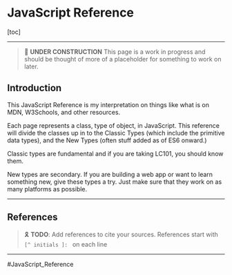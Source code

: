 # JavaScript Reference

[toc]

---

> :construction: **UNDER CONSTRUCTION** This page is a work in progress and should be thought of more of a placeholder for something to work on later.

## Introduction

This JavaScript Reference is my interpretation on things like what is on MDN, W3Schools, and other resources.

Each page represents a class, type of object, in JavaScript. This reference will divide the classes up in to the Classic Types (which include the primitive data types), and the New Types (often stuff added as of ES6 onward.)

Classic types are fundamental and if you are taking LC101, you should know them.

New types are secondary. If you are building a web app or want to learn something new, give these types a try. Just make sure that they work on as many platforms as possible.



---

## References

> :reminder_ribbon: **TODO**: Add references to cite your sources. References start with `[^ initials ]: ` on each line



---

#JavaScript_Reference